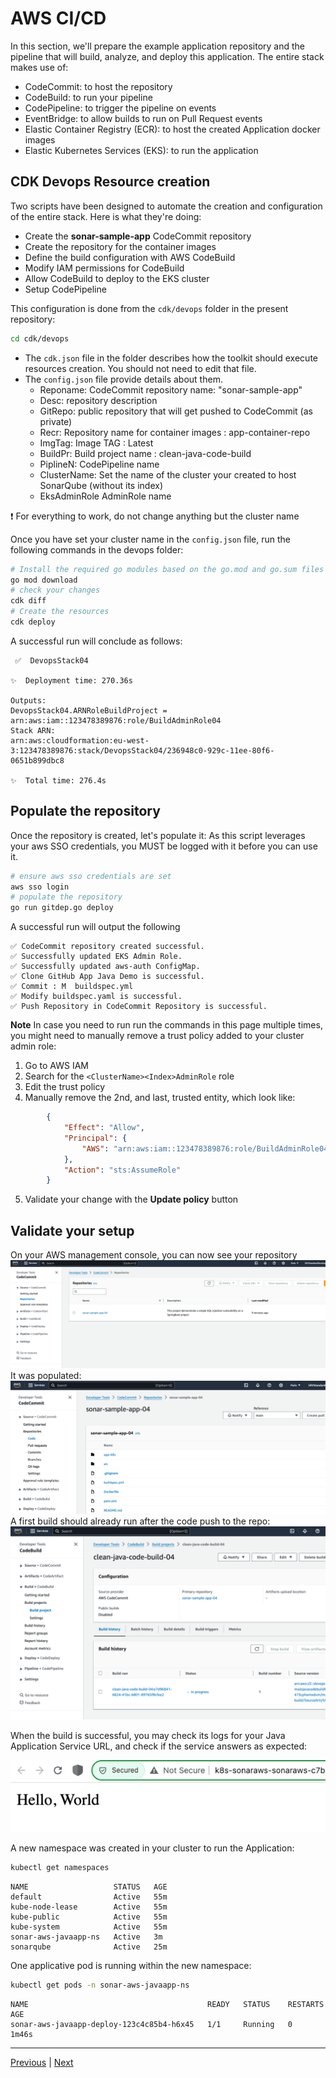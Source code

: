 # AWS CI/CD

In this section, we'll prepare the example application repository and the pipeline that will build, analyze, and deploy this application.
The entire stack makes use of:

* CodeCommit: to host the repository
* CodeBuild: to run your pipeline
* CodePipeline: to trigger the pipeline on events
* EventBridge: to allow builds to run on Pull Request events
* Elastic Container Registry (ECR): to host the created Application docker images
* Elastic Kubernetes Services (EKS): to run the application

## CDK Devops Resource creation

Two scripts have been designed to automate the creation and configuration of the entire stack. Here is what they're doing:

* Create the **sonar-sample-app** CodeCommit repository
* Create the repository for the container images
* Define the build configuration with AWS CodeBuild
* Modify IAM permissions for CodeBuild
* Allow CodeBuild to deploy to the EKS cluster
* Setup CodePipeline

This configuration is done from the ```cdk/devops``` folder in the present repository:
```bash
cd cdk/devops
```

* The ```cdk.json``` file in the folder describes how the toolkit should execute resources creation. You should not need to edit that file.
* The ```config.json``` file provide details about them.
  * Reponame: CodeCommit repository name: "sonar-sample-app"
  * Desc: repository description
  * GitRepo: public repository that will get pushed to CodeCommit (as private)
  * Recr: Repository name for container images : app-container-repo
  * ImgTag: Image TAG : Latest
  * BuildPr: Build project name : clean-java-code-build
  * PiplineN: CodePipeline name
  * ClusterName: Set the name of the cluster your created to host SonarQube (without its index)
  * EksAdminRole  AdminRole name

❗️ For everything to work, do not change anything but the cluster name

Once you have set your cluster name in the ```config.json``` file, run the following commands in the devops folder:

```bash
# Install the required go modules based on the go.mod and go.sum files
go mod download
# check your changes
cdk diff
# Create the resources
cdk deploy
```

A successful run will conclude as follows:

```text
 ✅  DevopsStack04

✨  Deployment time: 270.36s

Outputs:
DevopsStack04.ARNRoleBuildProject = arn:aws:iam::123478389876:role/BuildAdminRole04
Stack ARN:
arn:aws:cloudformation:eu-west-3:123478389876:stack/DevopsStack04/236948c0-929c-11ee-80f6-0651b899dbc8

✨  Total time: 276.4s
```

## Populate the repository

Once the repository is created, let's populate it:
As this script leverages your aws SSO credentials, you MUST be logged with it before you can use it.

```bash
# ensure aws sso credentials are set
aws sso login
# populate the repository
go run gitdep.go deploy
```

A successful run will output the following

```text
✅ CodeCommit repository created successful.
✅ Successfully updated EKS Admin Role.
✅ Successfully updated aws-auth ConfigMap.
✅ Clone GitHub App Java Demo is successful.
✅ Commit : M  buildspec.yml
✅ Modify buildspec.yaml is successful.
✅ Push Repository in CodeCommit Repository is successful.
```

**Note**
In case you need to run run the commands in this page multiple times, you might need to manually remove a trust policy added to your cluster admin role:

1. Go to AWS IAM
2. Search for the ```<ClusterName><Index>AdminRole``` role
3. Edit the trust policy
4. Manually remove the 2nd, and last, trusted entity, which look like:

```json
		{
			"Effect": "Allow",
			"Principal": {
				"AWS": "arn:aws:iam::123478389876:role/BuildAdminRole04"
			},
			"Action": "sts:AssumeRole"
		}
```

5. Validate your change with the **Update policy** button

## Validate your setup

On your AWS management console, you can now see your repository
![Repository](/assets/3.DevOps/repository.png)
It was populated:
![Repository Content](/assets/3.DevOps/repository-content.png)
A first build should already run after the code push to the repo:
![CodeBuild](/assets/3.DevOps/codeBuild-started.png)

When the build is successful, you may check its logs for your Java Application Service URL, and check if the service answers as expected:

![JavaApp Running](/assets/3.DevOps/javaApp-running.png)

A new namespace was created in your cluster to run the Application:

```bash
kubectl get namespaces
```

```text
NAME                   STATUS   AGE
default                Active   55m
kube-node-lease        Active   55m
kube-public            Active   55m
kube-system            Active   55m
sonar-aws-javaapp-ns   Active   3m
sonarqube              Active   25m
```

One applicative pod is running within the new namespace:

```bash
kubectl get pods -n sonar-aws-javaapp-ns
````

```text
NAME                                        READY   STATUS    RESTARTS   AGE
sonar-aws-javaapp-deploy-123c4c85b4-h6x45   1/1     Running   0          1m46s
```

----
[Previous](../2.CleanCode/3.ConfigureSonarQube/README.md) | [Next](../4.DevWorkflow/README.md)